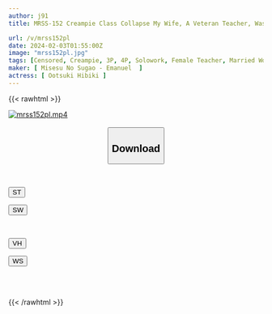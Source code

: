 ```yaml
---
author: j91
title: MRSS-152 Creampie Class Collapse My Wife, A Veteran Teacher, Was Used As A Meat Urinal By DQN Students Hibiki Otsuki

url: /v/mrss152pl
date: 2024-02-03T01:55:00Z
image: "mrss152pl.jpg"
tags: [Censored, Creampie, 3P, 4P, Solowork, Female Teacher, Married Woman, Cuckold	]
maker: [ Misesu No Sugao - Emanuel  ]
actress: [ Ootsuki Hibiki ]
---
```



{{< rawhtml >}}

<div class="video" data-videoid="GJG2e47Yd1C1koX">
    <a href="javascript:;">
        <img src="/v/mrss152pl/mrss152pl.jpg" width="WIDTH" height="HEIGHT" alt="mrss152pl.mp4" loading="lazy">
    </a>
</div>

<script type="text/javascript" src="https://j91.asia/asset/on-demand-st.js"></script>

<br>
  <link rel="stylesheet" href="https://j91.asia/asset/bs5.css">
  
  <center>
  <button class="btn btn-primary" type="button" data-bs-toggle="collapse" data-bs-target=".multi-collapse" aria-expanded="false" aria-controls="multiCollapseExample1 multiCollapseExample2"><h2>Download</h2></button></center>
</p>
<div class="row">
  <div class="col">
    <div class="collapse multi-collapse" id="multiCollapseExample1">
      <div class="card card-body">
	      	      <br>
<div class="buttons">  
<p><a href="https://streamtape.to/v/GJG2e47Yd1C1koX" target="_blank"><button class="btn-hover color-3"><i class="fa fa-download"></i> ST</button></a></p>
<p><a href="https://flaswish.com/lkavi0yrrm92" target="_blank"><button class="btn-hover color-2"><i class="fa fa-download"></i> SW</button></a></p></div>
    </div>
  </div>
</div>
  <div class="col">
    <div class="collapse multi-collapse" id="multiCollapseExample2">
      <div class="card card-body">
	      <br>
<div class="buttons">
<p><a href="javascript:;" target="_blank"><button class="btn-hover color-9"><i class="fa fa-download"></i> VH</button></a></p>
<p><a href="javascript:;" target="_blank"><button class="btn-hover color-8"><i class="fa fa-download"></i> WS</button></a></p></div>
<br><br>
      </div>
    </div>
  </div>
</div>

{{< /rawhtml >}}